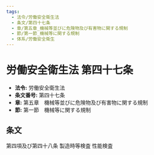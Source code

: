 ```yaml
---
tags:
  - 法令/労働安全衛生法
  - 条文/第四十七条
  - 章/第五章_機械等並びに危険物及び有害物に関する規制
  - 節/第一節_機械等に関する規制
  - 体系/労働安全衛生
---
```

# 労働安全衛生法 第四十七条

- **法令:** 労働安全衛生法
- **条文番号:** 第四十七条
- **章:** 第五章　機械等並びに危険物及び有害物に関する規制
- **節:** 第一節　機械等に関する規制

## 条文
第四項及び第四十八条 	製造時等検査	性能検査

